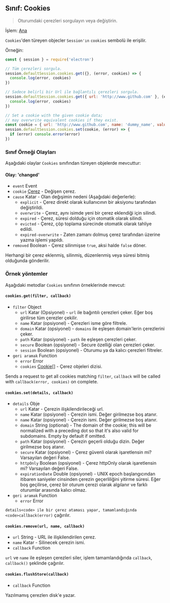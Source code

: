 ## Sınıf: Cookies

> Oturumdaki çerezleri sorgulayın veya değiştirin.

İşlem: [Ana](../glossary.md#main-process)

`Cookies`'den türeyen objecler `Session'ın` `cookies` sembolü ile erişilir.

Örneğin:

```javascript
const { session } = require('electron')

// Tüm çerezleri sorgula.
session.defaultSession.cookies.get({}, (error, cookies) => {
  console.log(error, cookies)
})

// Sadece belirli bir Url ile bağlantılı çerezleri sorgula.
session.defaultSession.cookies.get({ url: 'http://www.github.com' }, (error, cookies) => {
  console.log(error, cookies)
})

// Set a cookie with the given cookie data;
// may overwrite equivalent cookies if they exist.
const cookie = { url: 'http://www.github.com', name: 'dummy_name', value: 'dummy' }
session.defaultSession.cookies.set(cookie, (error) => {
  if (error) console.error(error)
})
```

### Sınıf Örneği Olayları

Aşağıdaki olaylar `Cookies` sınıfından türeyen objelerde mevcuttur:

#### Olay: 'changed'

* `event` Event
* `cookie` [Çerez](structures/cookie.md) - Değişen çerez.
* `cause` Katar - Olan değışimin nedeni (Aşağıdaki değerlerle): 
  * `explicit` - Çerez direkt olarak kullanıcının bir aksiyonu tarafından değiştirildi.
  * `overwrite` - Çerez, aynı isimde yeni bir çerez eklendiği için silindi.
  * `expired` - Çerez, süresi dolduğu için otomatik olarak silindi.
  * `evicted` - Çerez, çöp toplama sürecinde otomatik olarak tahliye edildi.
  * `expired-overwrite` - Zaten zamanı dolmuş çerez tarafından üzerine yazma işlemi yapıldı.
* `removed` Boolean - Çerez silinmişse `true`, aksi halde `false` döner.

Herhangi bir çerez eklenmiş, silinmiş, düzenlenmiş veya süresi bitmiş olduğunda gönderilir.

### Örnek yöntemler

Aşağıdaki metodlar `Cookies` sınıfının örneklerinde mevcut:

#### `cookies.get(filter, callback)`

* `filter` Object 
  * `url` Katar (Opsiyonel) - `url` ile bağıntılı çerezleri çeker. Eğer boş girilirse tüm çerezler çekilir.
  * `name` Katar (opsiyonel) - Çerezleri isme göre filtrele.
  * `domain` Katar (opsiyonel) - `domains` ile eşleşen domain'lerin çerezlerini çeker.
  * `path` Katar (opsiyonel) - `path` ile eşleşen çerezleri çeker.
  * `secure` Boolean (opsiyonel) - Secure özelliği olan çerezleri çeker.
  * `session` Boolean (opsiyonel) - Oturumu ya da kalıcı çerezleri filtreler.
* `geri aramak` Function 
  * `error` Error
  * `cookies` [Cookie[]](structures/cookie.md) - Çerez objeleri dizisi.

Sends a request to get all cookies matching `filter`, `callback` will be called with `callback(error, cookies)` on complete.

#### `cookies.set(details, callback)`

* `details` Obje 
  * `url` Katar - Çerezin ilişkilendirileceği url.
  * `name` Katar (opsiyonel) - Çerezin ismi. Değer girilmezse boş atanır.
  * `name` Katar (opsiyonel) - Çerezin ismi. Değer girilmezse boş atanır.
  * `domain` String (optional) - The domain of the cookie; this will be normalized with a preceding dot so that it's also valid for subdomains. Empty by default if omitted.
  * `path` Katar (opsiyonel) - Çerezin geçerli olduğu dizin. Değer girilmezse boş atanır.
  * `secure` Katar (opsiyonel) - Çerez güvenli olarak işaretlensin mi? Varsayılan değeri False.
  * `httpOnly` Boolean (opsiyonel) - Çerez httpOnly olarak işaretlensin mi? Varsayılan değeri False.
  * `expirationDate` Double (opsiyonel) - UNIX epoch başlangıcından itibaren saniyeler cinsinden çerezin geçerliliğini yitirme süresi. Eğer boş geçilirse, çerez bir oturum çerezi olarak algılanır ve farklı oturumlar arasında kalıcı olmaz.
* `geri aramak` Function 
  * `error` Error

`details<code> ile bir çerez ataması yapar, tamamlandığında <code>callback(error)` çağırılır.

#### `cookies.remove(url, name, callback)`

* `url` String - URL ile ilişkilendirilen çerez.
* `name` Katar - Silinecek çerezin ismi.
* `callback` Function

`url` ve `name` ile eşleşen çerezleri siler, işlem tamamlandığında `callback`, `callback()` şeklinde çağırılır.

#### `cookies.flushStore(callback)`

* `callback` Function

Yazılmamış çerezlerı disk'e yazar.
